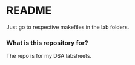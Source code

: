 # README #

Just go to respective makefiles in the lab folders.

### What is this repository for? ###

The repo is for my DSA labsheets.